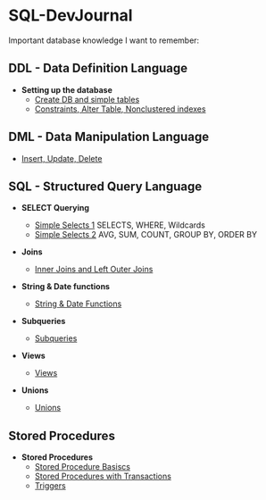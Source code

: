 # SQL-DevJournal

Important database knowledge I want to remember:

## DDL - Data Definition Language

- **Setting up the database**
  - [Create DB and simple tables](CreateDB.md)
  - [Constraints, Alter Table, Nonclustered indexes](CAN.md)

## DML - Data Manipulation Language
  - [Insert, Update, Delete](IUD.md)
## SQL - Structured Query Language

- **SELECT Querying**
  - [Simple Selects 1](SimpleSelects1.md) SELECTS, WHERE, Wildcards
  - [Simple Selects 2](SimpleSelects2.md) AVG, SUM, COUNT, GROUP BY, ORDER BY
- **Joins**
  - [Inner Joins and Left Outer Joins](Joins.md)

- **String & Date functions**
  - [String & Date Functions](String&Date.md)
  
- **Subqueries**
  - [Subqueries](Subqueries.md)
  
- **Views**
  - [Views](Views.md)
  
- **Unions**
  - [Unions](Unions.md)
  
## Stored Procedures 
- **Stored Procedures**
  - [Stored Procedure Basiscs](StoredProcedures.md)
  - [Stored Procedures with Transactions](Transactions.md)
  - [Triggers](Triggers.md)

